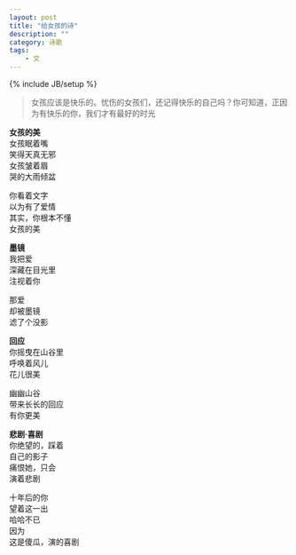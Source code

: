 ```yaml
---
layout: post
title: "给女孩的诗"
description: ""
category: 诗歌
tags: 
    - 文
---
```

{% include JB/setup %}

>女孩应该是快乐的。忧伤的女孩们，还记得快乐的自己吗？你可知道，正因为有快乐的你，我们才有最好的时光

**女孩的美**  
女孩眠着嘴  
笑得天真无邪  
女孩皱着眉  
哭的大雨倾盆  

你看着文字  
以为有了爱情  
其实，你根本不懂  
女孩的美  

**墨镜**  
我把爱  
深藏在目光里  
注视着你  

那爱  
却被墨镜  
滤了个没影  

**回应**  
你摇曳在山谷里  
呼唤着风儿  
花儿很美  

幽幽山谷  
带来长长的回应  
有你更美  

**悲剧·喜剧**  
你绝望的，踩着  
自己的影子  
痛恨她，只会  
演着悲剧  

十年后的你  
望着这一出  
哈哈不已  
因为  
这是傻瓜，演的喜剧  
